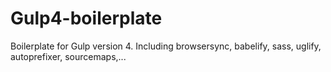 # Gulp4-boilerplate
Boilerplate for Gulp version 4. Including browsersync, babelify, sass, uglify, autoprefixer, sourcemaps,...
